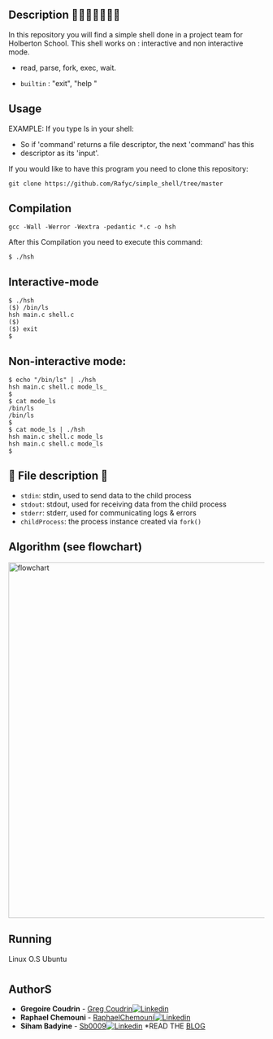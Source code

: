 ## Description 👩‍🎓👨‍🎓👨‍🎓📃
In this repository you will find a simple shell done in a project team for Holberton School.
This shell works on : interactive and non interactive mode.

- read, parse, fork, exec, wait.
* `builtin` : "exit", "help
"
## Usage
 EXAMPLE: If you type ls in your shell:

 * So if 'command' returns a file descriptor, the next 'command' has this
 * descriptor as its 'input'.

If you would like to have this program you need to clone this repository:
```
git clone https://github.com/Rafyc/simple_shell/tree/master
```
## Compilation
```
gcc -Wall -Werror -Wextra -pedantic *.c -o hsh
```
After this Compilation you need to execute this command:
```
$ ./hsh
```
## Interactive-mode
```
$ ./hsh
($) /bin/ls
hsh main.c shell.c
($)
($) exit
$
```
## Non-interactive mode:
```
$ echo "/bin/ls" | ./hsh
hsh main.c shell.c mode_ls_
$
$ cat mode_ls
/bin/ls
/bin/ls
$
$ cat mode_ls | ./hsh
hsh main.c shell.c mode_ls
hsh main.c shell.c mode_ls
$
```
## :gem: File description :gem:


* `stdin`:  stdin, used to send data to the child process
* `stdout`: stdout, used for receiving data from the child process
* `stderr`: stderr, used for communicating logs & errors
* `childProcess`: the process instance created via `fork()`
 




## Algorithm (see flowchart)
<p><img src="flowchart/FlowChart.jpg" alt="flowchart" width="700 px"></p>


  ##  Running
Linux O.S Ubuntu
<h1 style="color: crimson;text-align: center;">

## AuthorS
* **Gregoire Coudrin** - [Greg Coudrin](https://github.com/gregcdjm)[![Linkedin](https://img.shields.io/badge/linked-in-369?style=flat-square&logo=linkedin&logoColor=white&color=blue)](https://www.linkedin.com/in/grégoire-coudrin-810a66230/)
* **Raphael Chemouni** - [RaphaelChemouni](https://github.com/rafyc)[![Linkedin](https://img.shields.io/badge/linked-in-369?style=flat-square&logo=linkedin&logoColor=white&color=blue)](https://www.linkedin.com/in/raphael-chemouni)
* **Siham Badyine** -    [Sb0009](https://github.com/Sb0009)[![Linkedin](https://img.shields.io/badge/linked-in-369?style=flat-square&logo=linkedin&logoColor=white&color=blue)](https://www.linkedin.com/in/siham-badyine)
*READ THE [BLOG](https://medium.com/@sihambadyine/what-happens-when-you-bf018a0bc1f4)
